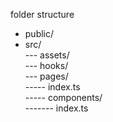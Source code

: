folder structure
- public/ <br>
- src/ <br>
--- assets/<br>
--- hooks/<br>
--- pages/<br>
----- index.ts<br>
----- components/<br>
------- index.ts<br>